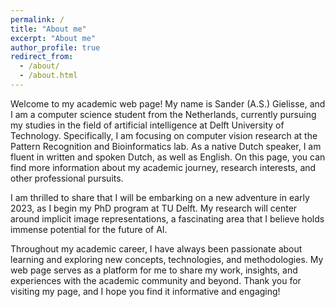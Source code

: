```yaml
---
permalink: /
title: "About me"
excerpt: "About me"
author_profile: true
redirect_from: 
  - /about/
  - /about.html
---
```


Welcome to my academic web page! My name is Sander (A.S.) Gielisse, and I am a computer science student from the Netherlands, currently pursuing my studies in the field of artificial intelligence at Delft University of Technology. Specifically, I am focusing on computer vision research at the Pattern Recognition and Bioinformatics lab. As a native Dutch speaker, I am fluent in written and spoken Dutch, as well as English. On this page, you can find more information about my academic journey, research interests, and other professional pursuits.

I am thrilled to share that I will be embarking on a new adventure in early 2023, as I begin my PhD program at TU Delft. My research will center around implicit image representations, a fascinating area that I believe holds immense potential for the future of AI.

Throughout my academic career, I have always been passionate about learning and exploring new concepts, technologies, and methodologies. My web page serves as a platform for me to share my work, insights, and experiences with the academic community and beyond. Thank you for visiting my page, and I hope you find it informative and engaging!
